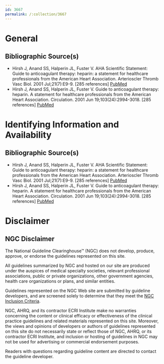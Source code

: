 ```yaml
---
id: 3667
permalink: /:collection/3667
---
```


# General

## Bibliographic Source(s)

- Hirsh J, Anand SS, Halperin JL, Fuster V. AHA Scientific Statement: Guide to anticoagulant therapy: heparin: a statement for healthcare professionals from the American Heart Association. Arterioscler Thromb Vasc Biol. 2001 Jul;21(7):E9-9. [285 references] [ PubMed ](http://www.ncbi.nlm.nih.gov/entrez/query.fcgi?cmd=Retrieve&db=pubmed&dopt=Abstract&list_uids=11451763)
- Hirsh J, Anand SS, Halperin JL, Fuster V. Guide to anticoagulant therapy: heparin. A statement for healthcare professionals from the American Heart Association. Circulation. 2001 Jun 19;103(24):2994-3018. [285 references] [ PubMed ](http://www.ncbi.nlm.nih.gov/entrez/query.fcgi?cmd=Retrieve&db=pubmed&dopt=Abstract&list_uids=11413093)

# Identifying Information and Availability

## Bibliographic Source(s)

- Hirsh J, Anand SS, Halperin JL, Fuster V. AHA Scientific Statement: Guide to anticoagulant therapy: heparin: a statement for healthcare professionals from the American Heart Association. Arterioscler Thromb Vasc Biol. 2001 Jul;21(7):E9-9. [285 references] [ PubMed ](http://www.ncbi.nlm.nih.gov/entrez/query.fcgi?cmd=Retrieve&db=pubmed&dopt=Abstract&list_uids=11451763)
- Hirsh J, Anand SS, Halperin JL, Fuster V. Guide to anticoagulant therapy: heparin. A statement for healthcare professionals from the American Heart Association. Circulation. 2001 Jun 19;103(24):2994-3018. [285 references] [ PubMed ](http://www.ncbi.nlm.nih.gov/entrez/query.fcgi?cmd=Retrieve&db=pubmed&dopt=Abstract&list_uids=11413093)

# Disclaimer

## NGC Disclaimer

The National Guideline Clearinghouse™ (NGC) does not develop, produce, approve, or endorse the guidelines represented on this site.

All guidelines summarized by NGC and hosted on our site are produced under the auspices of medical specialty societies, relevant professional associations, public or private organizations, other government agencies, health care organizations or plans, and similar entities.

Guidelines represented on the NGC Web site are submitted by guideline developers, and are screened solely to determine that they meet the [NGC Inclusion Criteria](/help-and-about/summaries/inclusion-criteria).

NGC, AHRQ, and its contractor ECRI Institute make no warranties concerning the content or clinical efficacy or effectiveness of the clinical practice guidelines and related materials represented on this site. Moreover, the views and opinions of developers or authors of guidelines represented on this site do not necessarily state or reflect those of NGC, AHRQ, or its contractor ECRI Institute, and inclusion or hosting of guidelines in NGC may not be used for advertising or commercial endorsement purposes.

Readers with questions regarding guideline content are directed to contact the guideline developer.

